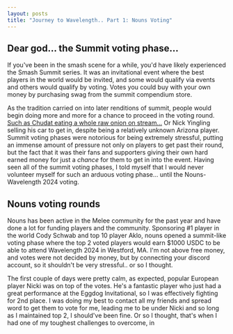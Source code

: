 ```yaml
---
layout: posts
title: "Journey to Wavelength.. Part 1: Nouns Voting"
---
```

## Dear god... the Summit voting phase...
If you've been in the smash scene for a while, you'd have likely experienced the Smash Summit series.
It was an invitational event where the best players in the world would be invited, and some would qualify via events
and others would qualify by voting. Votes you could buy with your own money by purchasing swag from the summit
compendium store. 

As the tradition carried on into later renditions of summit, people would begin doing more and more
for a chance to proceed in the voting round. [Such as Chudat eating a whole raw onion on stream...](https://youtu.be/buZBI-WSwV4?si=imNsqZ66ldCZdOu1) Or 
Nick Yingling selling his car to get in, despite being a relatively unknown Arizona player.
Summit voting phases were notorious for being extremely stressful, putting an immense amount of pressure not only 
on players to get past their round, but the fact that it was their fans and supporters giving their own hard earned
money for just a *chance* for them to get in into the event. Having seen all of the summit voting phases, I told myself that I would never volunteer myself 
for such an arduous voting phase... until the Nouns-Wavelength 2024 voting. 

## Nouns voting rounds

Nouns has been active in the Melee community for the past year and have done a lot for funding players and the community. 
Sponsoring #1 player in the world Cody Schwab and top 10 player Aklo, nouns opened a summit-like voting phase where the top 2 
voted players would earn $1000 USDC to be able to attend Wavelength 2024 in Westford, MA. I'm not above free money, and votes were not decided
by money, but by connecting your discord account, so it shouldn't be very stressful.. or so I thought. 

The first couple of days were pretty calm, as expected, popular European player Nicki was on top of the votes.
He's a fantastic player who just had a great performance at the Eggdog Invitational, so I was effectively fighting for 2nd place. I was doing my best to 
contact all my friends and spread word to get them to vote for me, leading me to be under Nicki and so long as I maintained top 2, I should've been fine.
Or so I thought, that's when I had one of my toughest challenges to overcome, in 